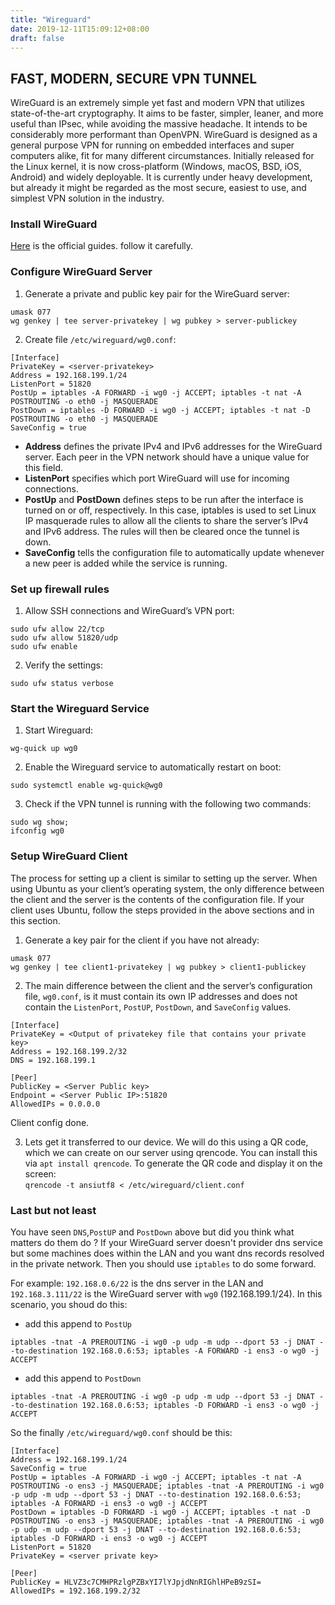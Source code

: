 ```yaml
---
title: "Wireguard"
date: 2019-12-11T15:09:12+08:00
draft: false
---
```


## FAST, MODERN, SECURE VPN TUNNEL

WireGuard is an extremely simple yet fast and modern VPN that utilizes state-of-the-art cryptography. It aims to be faster, simpler, leaner, and more useful than IPsec, while avoiding the massive headache. It intends to be considerably more performant than OpenVPN. WireGuard is designed as a general purpose VPN for running on embedded interfaces and super computers alike, fit for many different circumstances. Initially released for the Linux kernel, it is now cross-platform (Windows, macOS, BSD, iOS, Android) and widely deployable. It is currently under heavy development, but already it might be regarded as the most secure, easiest to use, and simplest VPN solution in the industry.

### Install WireGuard

[Here](https://www.wireguard.com/install/) is the official guides. follow it carefully.

### Configure WireGuard Server

1. Generate a private and public key pair for the WireGuard server:

```shell
umask 077
wg genkey | tee server-privatekey | wg pubkey > server-publickey
```

2. Create file `/etc/wireguard/wg0.conf`:

```shell
[Interface]
PrivateKey = <server-privatekey>
Address = 192.168.199.1/24
ListenPort = 51820
PostUp = iptables -A FORWARD -i wg0 -j ACCEPT; iptables -t nat -A POSTROUTING -o eth0 -j MASQUERADE
PostDown = iptables -D FORWARD -i wg0 -j ACCEPT; iptables -t nat -D POSTROUTING -o eth0 -j MASQUERADE
SaveConfig = true
```

- **Address** defines the private IPv4 and IPv6 addresses for the WireGuard server. Each peer in the VPN network should have a unique value for this field.
- **ListenPort** specifies which port WireGuard will use for incoming connections.
- **PostUp** and **PostDown** defines steps to be run after the interface is turned on or off, respectively. In this case, iptables is used to set Linux IP masquerade rules to allow all the clients to share the server’s IPv4 and IPv6 address. The rules will then be cleared once the tunnel is down.
- **SaveConfig** tells the configuration file to automatically update whenever a new peer is added while the service is running.

### Set up firewall rules

1. Allow SSH connections and WireGuard’s VPN port:

```shell
sudo ufw allow 22/tcp
sudo ufw allow 51820/udp
sudo ufw enable
```

2. Verify the settings:

```shell
sudo ufw status verbose
```

### Start the Wireguard Service

1. Start Wireguard:

```shell
wg-quick up wg0
```

2. Enable the Wireguard service to automatically restart on boot:

```shell
sudo systemctl enable wg-quick@wg0
```

3. Check if the VPN tunnel is running with the following two commands:

```shell
sudo wg show;
ifconfig wg0
```

### Setup WireGuard Client

The process for setting up a client is similar to setting up the server. When using Ubuntu as your client’s operating system, the only difference between the client and the server is the contents of the configuration file. If your client uses Ubuntu, follow the steps provided in the above sections and in this section.

1. Generate a key pair for the client if you have not already:

```shell
umask 077
wg genkey | tee client1-privatekey | wg pubkey > client1-publickey
```

2. The main difference between the client and the server’s configuration file, `wg0.conf`, is it must contain its own IP addresses and does not contain the `ListenPort`, `PostUP`, `PostDown`, and `SaveConfig` values.

```shell
[Interface]
PrivateKey = <Output of privatekey file that contains your private key>
Address = 192.168.199.2/32
DNS = 192.168.199.1

[Peer]
PublicKey = <Server Public key>
Endpoint = <Server Public IP>:51820
AllowedIPs = 0.0.0.0

```

Client config done.

3. Lets get it transferred to our device. We will do this using a QR code, which we can create on our server using qrencode. You can install this via `apt install qrencode`. To generate the QR code and display it on the screen:  
   `qrencode -t ansiutf8 < /etc/wireguard/client.conf`

### Last but not least

You have seen `DNS`,`PostUP` and `PostDown` above but did you think what matters do them do ? If your WireGuard server doesn't provider dns service but some machines does within the LAN and you want dns records resolved in the private network. Then you should use `iptables` to do some forward.

For example: `192.168.0.6/22` is the dns server in the LAN and `192.168.3.111/22` is the WireGuard server with `wg0` (192.168.199.1/24). In this scenario, you shoud do this:

- add this append to `PostUp`

```shell
iptables -tnat -A PREROUTING -i wg0 -p udp -m udp --dport 53 -j DNAT --to-destination 192.168.0.6:53; iptables -A FORWARD -i ens3 -o wg0 -j ACCEPT
```

- add this append to `PostDown`

```shell
iptables -tnat -A PREROUTING -i wg0 -p udp -m udp --dport 53 -j DNAT --to-destination 192.168.0.6:53; iptables -D FORWARD -i ens3 -o wg0 -j ACCEPT
```

So the finally `/etc/wireguard/wg0.conf` should be this:

```shell
[Interface]
Address = 192.168.199.1/24
SaveConfig = true
PostUp = iptables -A FORWARD -i wg0 -j ACCEPT; iptables -t nat -A POSTROUTING -o ens3 -j MASQUERADE; iptables -tnat -A PREROUTING -i wg0 -p udp -m udp --dport 53 -j DNAT --to-destination 192.168.0.6:53; iptables -A FORWARD -i ens3 -o wg0 -j ACCEPT
PostDown = iptables -D FORWARD -i wg0 -j ACCEPT; iptables -t nat -D POSTROUTING -o ens3 -j MASQUERADE; iptables -tnat -A PREROUTING -i wg0 -p udp -m udp --dport 53 -j DNAT --to-destination 192.168.0.6:53; iptables -D FORWARD -i ens3 -o wg0 -j ACCEPT
ListenPort = 51820
PrivateKey = <server private key>

[Peer]
PublicKey = HLVZ3c7CMHPRzlgPZBxYI7lYJpjdNnRIGhlHPeB9zSI=
AllowedIPs = 192.168.199.2/32
```
